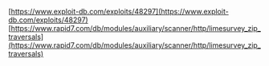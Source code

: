 [https://www.exploit-db.com/exploits/48297](https://www.exploit-db.com/exploits/48297)
[https://www.rapid7.com/db/modules/auxiliary/scanner/http/limesurvey_zip_traversals](https://www.rapid7.com/db/modules/auxiliary/scanner/http/limesurvey_zip_traversals)
